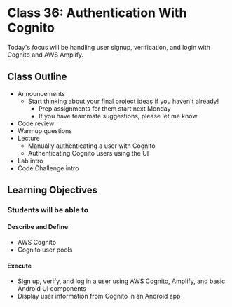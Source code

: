 # Class 36: Authentication With Cognito

Today's focus will be handling user signup, verification, and login with Cognito and AWS Amplify.

## Class Outline

- Announcements
  - Start thinking about your final project ideas if you haven't already!
    - Prep assignments for them start next Monday
    - If you have teammate suggestions, please let me know
- Code review
- Warmup questions
- Lecture
  - Manually authenticating a user with Cognito
  - Authenticating Cognito users using the UI
- Lab intro
- Code Challenge intro

## Learning Objectives

### Students will be able to

#### Describe and Define

- AWS Cognito
- Cognito user pools

#### Execute

- Sign up, verify, and log in a user using AWS Cognito, Amplify, and basic Android UI components
- Display user information from Cognito in an Android app
